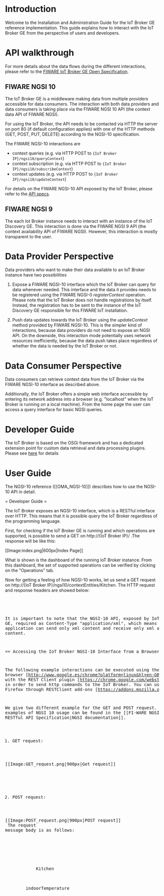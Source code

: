 Introduction
==

Welcome to the Installation and Administration Guide for the IoT Broker GE reference implementation. This guide explains how to interact with the IoT Broker GE from the perspective of users and developers.

API walkthrough
==

For more details about the data flows during the different interactions, please refer to the [FIWARE IoT Broker GE Open Specification](https://forge.fiware.org/plugins/mediawiki/wiki/fiware/index.php/FIWARE.OpenSpecification.IoT.Backend.IoTBroker).

FIWARE NGSI 10
--

The IoT Broker GE is a middleware making data from multiple providers accessible for data consumers. The interaction with both data providers and data consumers is taking place via the FIWARE NGSI 10 API (the context data API of FIWARE NGSI).

For using the IoT Broker, the API needs to be contacted via HTTP the server on port 80 (if default configuration applies) with one of the HTTP methods (GET, POST, PUT, DELETE) according to the NGSI-10 specification.

The FIWARE NGSI-10 interactions are

 * context queries (e.g. via HTTP POST to `{IoT Broker IP}/ngsi10/queryContext`)
 * context subscription (e.g. via HTTP POST to `{IoT Broker IP}/ngsi10/subscribeContext`)
 * context updates (e.g. via HTTP POST to `{IoT Broker IP}/ngsi10/updateContext`)

For details on the FIWARE NGSI-10 API exposed by the IoT Broker, please refer to the [API specs](http://aeronbroker.github.io/Aeron/).

FIWARE NGSI 9
--
  
The each Iot Broker instance needs to interact with an instance of the IoT Discovery GE. This interaction is done via the FIWARE NGSI 9 API (the context availability API of FIWARE NGSI). However, this interaction is mostly transparent to the user.


Data Provider Perspective
==
Data providers who want to make their data available to an IoT Broker instance have two possibilities

1. Expose a FIWARE NGSI-10 interface which the IoT Broker can query for data whenever needed. This interface and the data it provides needs to be registered using the FIWARE NGSI-0 *registerContext* operation. Please note that the IoT Broker does not handle registrations by itself. Instead, the registration has to be sent to the instance of the IoT Discovery GE responsible for this FIWARE IoT installation.

2. Push data updates towards the IoT Broker using the *updateContext* method provided by FIWARE NGSI-10. This is the simpler kind of interactions, because data providers do not need to expose an NGSI API. On the downside, this interaction mode potentially uses network resources inefficiently, because the data push takes place regardless of whether the data is needed by the IoT Broker or not.

Data Consumer Perspective
==

Data consumers can retrieve context data from the IoT Broker via the FIWARE NGSI-10 interface as described above.

Additionally, the IoT Broker offers a simple web interface accessible by entering its network address into a browser (e.g. "localhost" when the IoT Broker is running on a local machine). From the home page the user can access a query interface for basic NGSI queries.

Developer Guide
==

The IoT Broker is based on the OSGi framework and has a dedicated extension point for custom data retrieval and data processing plugins. Please see [here]() for details


User Guide
==

The NGSI-10 reference ([[OMA_NGSI-10]]) describes how to use the NGSI-10 API in detail. 

= Developer Guide =

The IoT Broker exposes an NGSI-10 interface, which is a RESTful interface over HTTP. This means that it is possible query the IoT Broker regardless of the programming language.

First, for checking if the IoT Broker GE is running and which operations are supported, is possible to send a GET on <nowiki>http://{IoT Broker IP}/</nowiki> .The response will be like this:

[[Image:index.png|600px|Index Page]]

What is shown is the dashboard of the running IoT Broker instance. From this dashboard, the set of supported operations can be verified by clicking on the "Operations" tab. 

Now for getting a feeling of how NGSI-10 works, let us send a GET request on <nowiki>http://{IoT Broker IP}/ngsi10/contextEntities/Kitchen</nowiki>. The HTTP request and response headers are showed below:

<pre>
<GET /ngsi10/contextEntities/Kitchen HTTP/1.1
<Host: localhost:80
<User-Agent: Mozilla/5.0 (Windows NT 6.1; WOW64; rv:13.0) Gecko/20100101 Firefox/13.0.1
<Accept: text/html,application/xhtml+xml,application/xml;q=0.9,*/*;q=0.8
<Accept-Language: it-it,it;q=0.8,en-us;q=0.5,en;q=0.3
<Accept-Encoding: gzip, deflate
<Connection: keep-alive
> 
<HTTP/1.1 200 OK
<Server: Apache-Coyote/1.1
<Content-Type: application/xml
<Transfer-Encoding: chunked
<Date: Tue, 10 Jul 2012 15:46:49 GMT
 
</pre>

It is important to note that the NGSI-10 API, exposed by IoT Broker GE, required as Content-Type "application/xml", which means that an application can send only xml content and receive only xml as content.

== Accessing the IoT Broker NGSI-10 Interface from a Browser ==

The following example interactions can be executed using the Chrome browser [http://www.google.es/chrome?platform=linux&hl=en-GB] with the REST Client plugin [https://chrome.google.com/webstore/detail/fhjcajmcbmldlhcimfajhfbgofnpcjmb] in order to send http commands to the IoT Broker. You can use it also in Firefox through RESTClient add-ons [https://addons.mozilla.org/en-US/firefox/addon/restclient/].

We give two different example for the GET and POST request. Further examples of NGSI 10 usage can be found in the [[FI-WARE NGSI Open RESTful API Specification|NGSI documentation]].

1. GET request:

[[Image:GET_request.png|900px|Get request]]
<br/>
<br/>
<br/>

2. POST request:

[[Image:POST_request.png|900px|POST request]]
<br/>
The request message body is as follows:

  <?xml version="1.0" encoding="UTF-8"?>
  <queryContextRequest>
  	<entityIdList>
  		<entityId type="Room">
  			<id>Kitchen</id>			
  		</entityId>
  	</entityIdList>
  	<attributeList>
  		<attribute>indoorTemperature</attribute>
  	</attributeList>
  </queryContextRequest>

